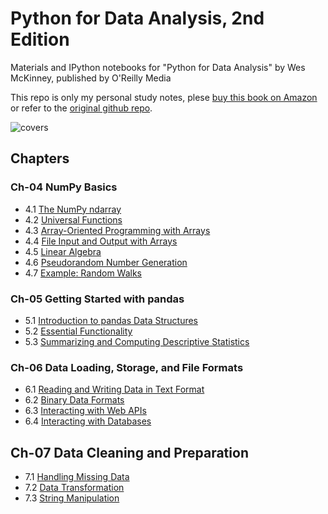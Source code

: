 # Python for Data Analysis, 2nd Edition

Materials and IPython notebooks for "Python for Data Analysis" by Wes McKinney, published by O'Reilly Media


This repo is only my personal study notes, plese [buy this book on Amazon](https://www.amazon.com/gp/product/1491957662/ref=as_li_tl?ie=UTF8&tag=quantpytho-20&camp=1789&creative=9325&linkCode=as2&creativeASIN=1491957662&linkId=8c3bf87b221dbcd8f541f0db20d4da83) or refer to the [original github repo](https://github.com/wesm/pydata-book).

![covers](cover.jpg)

## Chapters

### Ch-04 NumPy Basics

* 4.1 [The NumPy ndarray](https://gisyaliny.github.io/Data-Analysis-With-Python/Notebooks/ch-04-Numpy/4-1-ndarray.html)
* 4.2 [Universal Functions](https://gisyaliny.github.io/Data-Analysis-With-Python/Notebooks/ch-04-Numpy/4-2-universal-functions.html)
* 4.3 [Array-Oriented Programming with Arrays](https://gisyaliny.github.io/Data-Analysis-With-Python/Notebooks/ch-04-Numpy/4-3-Array-oriented-programming.html)
* 4.4 [File Input and Output with Arrays](https://gisyaliny.github.io/Data-Analysis-With-Python/Notebooks/ch-04-Numpy/4-4-File-input-and-output-with-arrays.html)
* 4.5 [Linear Algebra](https://gisyaliny.github.io/Data-Analysis-With-Python/Notebooks/ch-04-Numpy/4-5-Linear-algebra.html)
* 4.6 [Pseudorandom Number Generation](https://gisyaliny.github.io/Data-Analysis-With-Python/Notebooks/ch-04-Numpy/4-6-Pseudorandom-Number-Generation.html)
* 4.7 [Example: Random Walks](https://gisyaliny.github.io/Data-Analysis-With-Python/Notebooks/ch-04-Numpy/4-7-random-walks.html)

### Ch-05 Getting Started with pandas

* 5.1 [Introduction to pandas Data Structures](https://gisyaliny.github.io/Data-Analysis-With-Python/Notebooks/ch-05-Pandas/5-1-Introduction.html)
* 5.2 [Essential Functionality](https://gisyaliny.github.io/Data-Analysis-With-Python/Notebooks/ch-05-Pandas/5-2-Essential-Functionality.html)
* 5.3 [Summarizing and Computing Descriptive Statistics](https://gisyaliny.github.io/Data-Analysis-With-Python/Notebooks/ch-05-Pandas/5-3-Descriptive-Statistics.html)

### Ch-06 Data Loading, Storage, and File Formats

* 6.1 [Reading and Writing Data in Text Format](https://gisyaliny.github.io/Data-Analysis-With-Python/Notebooks/ch-06-Data-Analyze/Reading-and-Writting.html)
* 6.2 [Binary Data Formats](https://gisyaliny.github.io/Data-Analysis-With-Python/Notebooks/ch-06-Data-Analyze/6-2-Binary-Data-Formats.html)
* 6.3 [Interacting with Web APIs](https://gisyaliny.github.io/Data-Analysis-With-Python/Notebooks/ch-06-Data-Analyze/6-3-Web-APIs.html)
* 6.4 [Interacting with Databases](https://gisyaliny.github.io/Data-Analysis-With-Python/Notebooks/ch-06-Data-Analyze/6-4-Interacting-with-Databases.html)

## Ch-07 Data Cleaning and Preparation

* 7.1 [Handling Missing Data](https://gisyaliny.github.io/Data-Analysis-With-Python/Notebooks/7-1-Handling-Missing-Data.html)
* 7.2 [Data Transformation](https://gisyaliny.github.io/Data-Analysis-With-Python/Notebooks/7-2-Data-Transformation.html)
* 7.3 [String Manipulation](https://gisyaliny.github.io/Data-Analysis-With-Python/Notebooks/7-3-String-Manipulation.html)